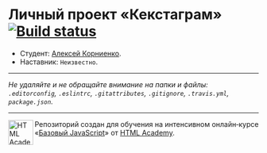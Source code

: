 # Личный проект «Кекстаграм» [![Build status][travis-image]][travis-url]

* Студент: [Алексей Корниенко](https://up.htmlacademy.ru/javascript/11/user/414867).
* Наставник: `Неизвестно`.

---

_Не удаляйте и не обращайте внимание на папки и файлы:_<br>
_`.editorconfig`, `.eslintrc`, `.gitattributes`, `.gitignore`, `.travis.yml`, `package.json`._

---

<a href="https://htmlacademy.ru/intensive/javascript"><img align="left" width="50" height="50" title="HTML Academy" src="https://up.htmlacademy.ru/static/img/intensive/javascript/logo-for-github.svg"></a>

Репозиторий создан для обучения на интенсивном онлайн‑курсе «[Базовый JavaScript](https://htmlacademy.ru/intensive/javascript)» от [HTML Academy](https://htmlacademy.ru).

[travis-image]: https://travis-ci.org/htmlacademy-javascript/414867-kekstagram.svg?branch=master
[travis-url]: https://travis-ci.org/htmlacademy-javascript/414867-kekstagram
